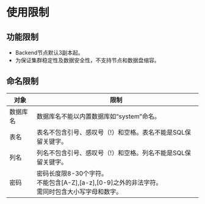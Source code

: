 # 使用限制

## 功能限制

 * Backend节点默认3副本起。
 * 为保证集群稳定性及数据安全性，不支持节点和数据盘缩容。

## 命名限制

| 对象     | 限制                                                         |
| -------- | ------------------------------------------------------------ |
| 数据库名 | 数据库名不能以内置数据库如“system”命名。                     |
| 表名     | 表名不包含引号、感叹号（!）和空格。表名不能是SQL保留关键字。 |
| 列名     | 列名不包含引号、感叹号（!）和空格。列名不能是SQL保留关键字。 |
| 密码     | 密码长度限8-30个字符。 <br />不能包含[A-Z],[a-z],[0-9]之外的非法字符。 <br />需同时包含大小写字母和数字。 |

